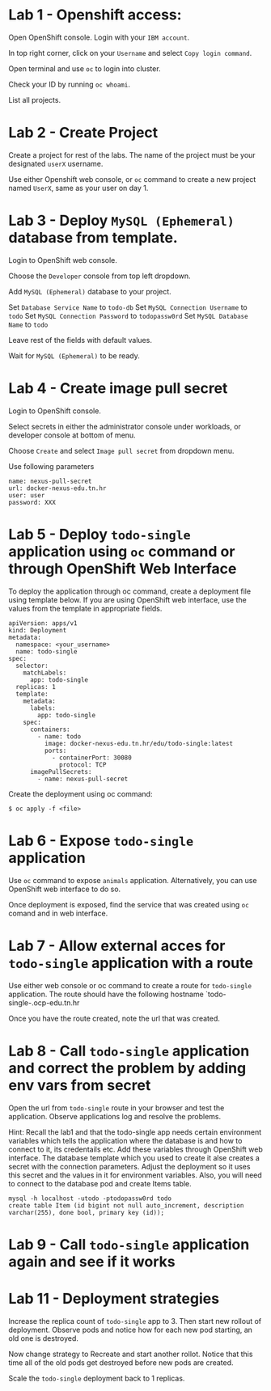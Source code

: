 # Lab 1 - Openshift access:

Open OpenShift console. Login with your `IBM account`.

In top right corner, click on your `Username` and select `Copy login command`.

Open terminal and use `oc` to login into cluster.

Check your ID by running `oc whoami`.

List all projects.

# Lab 2 - Create Project

Create a project for rest of the labs. The name of the project must be your designated `userX` username.

Use either Openshift web console, or `oc` command to create a new project named `UserX`, same as your user on day 1.

# Lab 3 - Deploy `MySQL (Ephemeral)` database from template.

Login to OpenShift web console.

Choose the `Developer` console from top left dropdown.

Add `MySQL (Ephemeral)` database to your project.

Set `Database Service Name` to `todo-db`
Set `MySQL Connection Username` to `todo`
Set `MySQL Connection Password` to `todopassw0rd`
Set `MySQL Database Name` to `todo`

Leave rest of the fields with default values.

Wait for `MySQL (Ephemeral)` to be ready.

# Lab 4 - Create image pull secret

Login to OpenShift console.

Select secrets in either the administrator console under workloads, or developer console at bottom of menu.

Choose `Create` and select `Image pull secret` from dropdown menu.

Use following parameters
```
name: nexus-pull-secret
url: docker-nexus-edu.tn.hr
user: user
password: XXX
```

# Lab 5 - Deploy `todo-single` application using `oc` command or through OpenShift Web Interface


To deploy the application through oc command, create a deployment file using template below.
If you are using OpenShift web interface, use the values from the template in appropriate fields.
```
apiVersion: apps/v1
kind: Deployment
metadata:
  namespace: <your_username>
  name: todo-single
spec:
  selector:
    matchLabels:
      app: todo-single
  replicas: 1
  template:
    metadata:
      labels:
        app: todo-single
    spec:
      containers:
        - name: todo
          image: docker-nexus-edu.tn.hr/edu/todo-single:latest
          ports:
            - containerPort: 30080
              protocol: TCP
      imagePullSecrets:
        - name: nexus-pull-secret
```

Create the deployment using oc command:
```
$ oc apply -f <file>
```

# Lab 6 - Expose `todo-single` application

Use `oc` command to expose `animals` application. Alternatively, you can use OpenShift web interface to do so.

Once deployment is exposed, find the service that was created using `oc` comand and in web interface.

# Lab 7 - Allow external acces for `todo-single` application with a route

Use either web console or oc command to create a route for `todo-single` application. The route should have the following hostname `todo-single-<userX>.ocp-edu.tn.hr

Once you have the route created, note the url that was created.

# Lab 8 - Call `todo-single` application and correct the problem by adding env vars from secret

Open the url from `todo-single` route in your browser and test the application. Observe applications log and resolve the problems.

Hint: Recall the lab1 and that the todo-single app needs certain environment variables which tells the application where the database is and how to connect to it, its credentails etc. Add these variables through OpenShift web interface. The database template which you used to create it alse creates a secret with the connection parameters. Adjust the deployment so it uses this secret and the values in it for environment variables. Also, you will need to connect to the database pod and create Items table.
```
mysql -h localhost -utodo -ptodopassw0rd todo
create table Item (id bigint not null auto_increment, description varchar(255), done bool, primary key (id));
```

# Lab 9 - Call `todo-single` application again and see if it works

# Lab 11 - Deployment strategies

Increase the replica count of `todo-single` app to 3. Then start new rollout of deployment. Observe pods and notice how for each new pod starting, an old one is destroyed.

Now change strategy to Recreate and start another rollot. Notice that this time all of the old pods get destroyed before new pods are created.

Scale the `todo-single` deployment back to 1 replicas.
